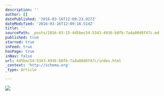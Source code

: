 ```yaml
---
description: ''
author: []
datePublished: '2016-03-16T12:09:23.027Z'
dateModified: '2016-03-16T12:09:16.514Z'
title: ''
sourcePath: _posts/2016-03-15-4d5bec54-5343-4936-b8fb-7a4a00d8f47c.md
published: true
starred: true
inFeed: true
hasPage: true
inNav: false
url: 4d5bec54-5343-4936-b8fb-7a4a00d8f47c/index.html
_context: 'http://schema.org'
_type: Article

---
```

![](https://the-grid-user-content.s3-us-west-2.amazonaws.com/6384b27e-ec39-423b-853a-cf0f17f28a09.png)